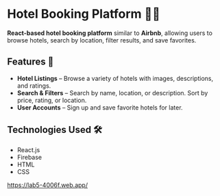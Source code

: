 # Hotel Booking Platform 🏨✨

**React-based hotel booking platform** similar to **Airbnb**, allowing users to browse hotels, search by location, filter results, and save favorites.

## Features 🚀
- **Hotel Listings** – Browse a variety of hotels with images, descriptions, and ratings.
- **Search & Filters** – Search by name, location, or description. Sort by price, rating, or location.
- **User Accounts** – Sign up and save favorite hotels for later.

## Technologies Used 🛠️
- React.js
- Firebase
- HTML
- CSS

https://lab5-4006f.web.app/
